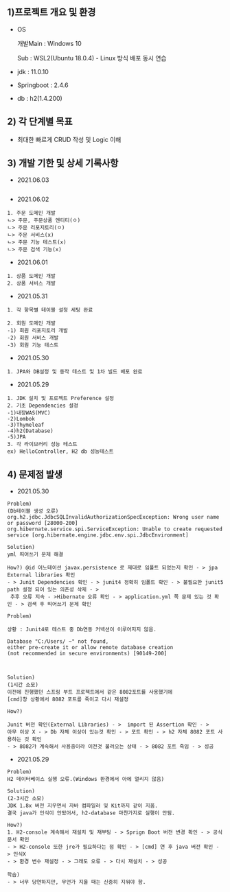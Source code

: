 ## 1)프로젝트 개요 및 환경

* OS
  
  개발Main : Windows 10
  
  Sub : WSL2(Ubuntu 18.0.4) - Linux 방식 배포 동시 연습
  
* jdk : 11.0.10
* Springboot : 2.4.6
* db : h2(1.4.200)


## 2) 각 단계별 목표
* 최대한 빠르게 CRUD 작성 및 Logic 이해


## 3) 개발 기한 및 상세 기록사항


* 2021.06.03

```

```


* 2021.06.02
```
1. 주문 도메인 개발
ㄴ> 주문, 주문상품 엔티티(ㅇ)
ㄴ> 주문 리포지토리(ㅇ)
ㄴ> 주문 서비스(x)
ㄴ> 주문 기능 테스트(x)
ㄴ> 주문 검색 기능(x)
```


* 2021.06.01
```
1. 상품 도메인 개발
2. 상품 서비스 개발

```

* 2021.05.31

```
1. 각 항목별 테이블 설정 세팅 완료

2. 회원 도메인 개발
-1) 회원 리포지토리 개발
-2) 회원 서비스 개발
-3) 회원 기능 테스트
```

* 2021.05.30
```
1. JPA와 DB설정 및 동작 테스트 및 1차 빌드 배포 완료

```



* 2021.05.29

```
1. JDK 설치 및 프로젝트 Preference 설정
2. 기초 Dependencies 설정
-1)내장WAS(MVC)
-2)Lombok
-3)Thymeleaf
-4)h2(Database)
-5)JPA
3. 각 라이브러리 성능 테스트
ex) HelloController, H2 db 성능테스트
```

## 4) 문제점 발생

* 2021.05.30

```
Problem)
(Db테이블 생성 오류)
org.h2.jdbc.JdbcSQLInvalidAuthorizationSpecException: Wrong user name or password [28000-200]
org.hibernate.service.spi.ServiceException: Unable to create requested service [org.hibernate.engine.jdbc.env.spi.JdbcEnvironment]

Solution)
yml 띄어쓰기 문제 해결

How?) @id 어노테이션 javax.persistence 로 제대로 임폴트 되었는지 확인 - > jpa External libraries 확인
- > Junit Dependencies 확인 - > junit4 정확히 임폴트 확인 - > 불필요한 junit5 path 설정 되어 있는 의존성 삭제 - >
 추후 오류 지속 - >Hibernate 오류 확인 - > application.yml 쪽 문제 있는 것 확인 - > 검색 후 띄어쓰기 문제 확인
```


```
Problem)

상황 : Junit4로 테스트 중 Db연동 커넥션이 이루어지지 않음.

Database "C:/Users/ ~" not found, 
either pre-create it or allow remote database creation 
(not recommended in secure environments) [90149-200] 



Solution)
(1시간 소모)
이전에 진행했던 스프링 부트 프로젝트에서 같은 8082포트를 사용했기에
[cmd]창 상황에서 8082 포트를 죽이고 다시 재설정

How?)

Junit 버전 확인(External Libraries) - >  import 된 Assertion 확인 - > 
아무 이상 X - > Db 자체 이상이 있는것 확인 - > 포트 확인 - > h2 자체 8082 포트 사용하는 것 확인
- > 8082가 계속해서 사용중이라 이전것 불러오는 상태 - > 8082 포트 죽임 - > 성공

```


* 2021.05.29
```
Problem)
H2 데이터베이스 실행 오류.(Windows 환경에서 아에 열리지 않음)

Solution)
(2-3시간 소모)
JDK 1.8x 버전 지우면서 자바 컴파일러 및 Kit까지 같이 지움.
결국 java가 인식이 안됬어서, h2-database 마찬가지로 실행이 안됨.

How?)
1. H2-console 계속해서 재설치 및 재부팅 - > Sprign Boot 버전 변경 확인 - > 공식 문서 확인
- > H2-console 또한 jre가 필요하다는 점 확인 - > [cmd] 연 후 java 버전 확인 - > 인식X
- > 환경 변수 재설정 - > 그래도 오류 - > 다시 재설치 - > 성공  

학습)
- > 너무 당연하지만, 무언가 지울 때는 신중히 지워야 함.
``` 
  
 